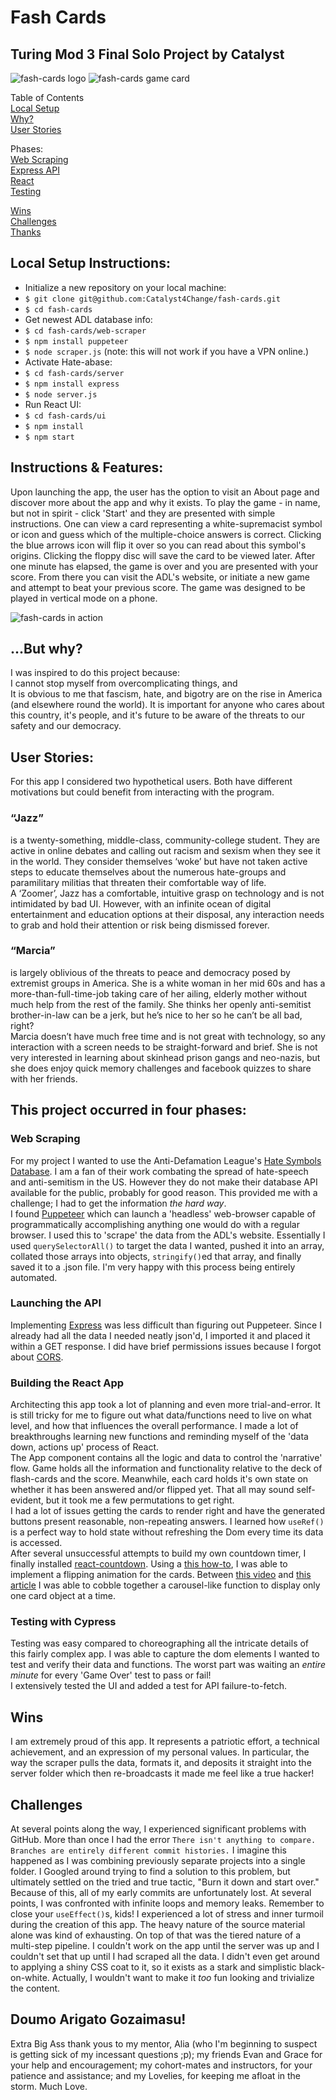 # Fash Cards
## Turing Mod 3 Final Solo Project by Catalyst

![fash-cards logo](https://github.com/Catalyst4Change/fash-cards/blob/main/server/media/Screenshot%202022-11-13%20at%2011.42.42%20PM.png?raw=true)
![fash-cards game card](https://github.com/Catalyst4Change/fash-cards/blob/main/server/media/Screenshot%202022-11-13%20at%2011.44.02%20PM.png?raw=true)

Table of Contents  
[Local Setup](#local-setup-instructions)  
[Why?](#but-why)  
[User Stories](#user-stories)  

Phases:  
[Web Scraping](#web-scraping)  
[Express API](#launching-the-api)  
[React](#building-the-react-app)  
[Testing](#testing-with-cypress)

[Wins](#wins)  
[Challenges](#challenges)   
[Thanks](#doumo-arigato-gozaimasu)

## Local Setup Instructions:
- Initialize a new repository on your local machine:
- `$ git clone git@github.com:Catalyst4Change/fash-cards.git`
- `$ cd fash-cards`
- Get newest ADL database info:
- `$ cd fash-cards/web-scraper`
- `$ npm install puppeteer`
- `$ node scraper.js` (note: this will not work if you have a VPN online.)
- Activate Hate-abase:
- `$ cd fash-cards/server`
- `$ npm install express`
- `$ node server.js` 
- Run React UI:
- `$ cd fash-cards/ui`
- `$ npm install`
- `$ npm start`  

## Instructions & Features:
Upon launching the app, the user has the option to visit an About page and discover more about the app and why it exists. To play the game - in name, but not in spirit - click 'Start' and they are presented with simple instructions. One can view a card representing a white-supremacist symbol or icon and guess which of the multiple-choice answers is correct. Clicking the blue arrows icon will flip it over so you can read about this symbol's origins. Clicking the floppy disc will save the card to be viewed later. After one minute has elapsed, the game is over and you are presented with your score. From there you can visit the ADL's website, or initiate a new game and attempt to beat your previous score. The game was designed to be played in vertical mode on a phone.

![fash-cards in action](https://github.com/Catalyst4Change/fash-cards/blob/main/server/media/fash-cards-demo.gif?raw=true)

## ...But why?
I was inspired to do this project because:  
I cannot stop myself from overcomplicating things, and  
It is obvious to me that fascism, hate, and bigotry are on the rise in America (and elsewhere round the world). It is important for anyone who cares about this country, it's people, and it's future to be aware of the threats to our safety and our democracy.  

## User Stories:
For this app I considered two hypothetical users. Both have different motivations but could benefit from interacting with the program.
### “Jazz” 
is a twenty-something, middle-class, community-college student. They are active in online debates and calling out racism and sexism when they see it in the world. They consider themselves ‘woke’ but have not taken active steps to educate themselves about the numerous hate-groups and paramilitary militias that threaten their comfortable way of life.  
A ‘Zoomer’, Jazz has a comfortable, intuitive grasp on technology and is not intimidated by bad UI. However, with an infinite ocean of digital entertainment and education options at their disposal, any interaction needs to grab and hold their attention or risk being dismissed forever.  

### “Marcia” 
is largely oblivious of the threats to peace and democracy posed by extremist groups in America. She is a white woman in her mid 60s and has a more-than-full-time-job taking care of her ailing, elderly mother without much help from the rest of the family. She thinks her openly anti-semitist brother-in-law can be a jerk, but he’s nice to her so he can’t be all bad, right?  
Marcia doesn’t have much free time and is not great with technology, so any interaction with a screen needs to be straight-forward and brief. She is not very interested in learning about skinhead prison gangs and neo-nazis, but she does enjoy quick memory challenges and facebook quizzes to share with her friends.  

## This project occurred in four phases:
### Web Scraping
For my project I wanted to use the Anti-Defamation League's [Hate Symbols Database](https://www.adl.org/resources/hate-symbols/search). I am a fan of their work combating the spread of hate-speech and anti-semitism in the US. However they do not make their database API available for the public, probably for good reason. This provided me with a challenge; I had to get the information *the hard way*.  
I found [Puppeteer](https://www.npmjs.com/package/puppeteer) which can launch a 'headless' web-browser capable of programmatically accomplishing anything one would do with a regular browser. I used this to 'scrape' the data from the ADL's website. Essentially I used `querySelectorAll()` to target the data I wanted, pushed it into an array, collated those arrays into objects, `stringify()`ed that array, and finally saved it to a .json file. I'm very happy with this process being entirely automated.  

### Launching the API  
Implementing [Express](https://www.npmjs.com/package/express) was less difficult than figuring out Puppeteer. Since I already had all the data I needed neatly json'd, I imported it and placed it within a GET response. I did have brief permissions issues because I forgot about [CORS](https://www.npmjs.com/package/cors).

### Building the React App  
Architecting this app took a lot of planning and even more trial-and-error. It is still tricky for me to figure out what data/functions need to live on what level, and how that influences the overall performance. I made a lot of breakthroughs learning new functions and reminding myself of the 'data down, actions up' process of React.  
The App component contains all the logic and data to control the 'narrative' flow. Game holds all the information and functionality relative to the deck of flash-cards and the score. Meanwhile, each card holds it's own state on whether it has been answered and/or flipped yet. That all may sound self-evident, but it took me a few permutations to get right.  
I had a lot of issues getting the cards to render right and have the generated buttons present reasonable, non-repeating answers. I learned how `useRef()` is a perfect way to hold state without refreshing the Dom every time its data is accessed.  
After several unsuccessful attempts to build my own countdown timer, I finally installed [react-countdown](https://github.com/ndresx/react-countdown). Using a [this how-to](), I was able to implement a flipping animation for the cards. Between [this video](https://www.youtube.com/watch?v=l1MYfu5YWHc&t=30s) and [this article](https://blog.bitsrc.io/simple-carousel-in-react-2aac73887243) I was able to cobble together a carousel-like function to display only one card object at a time.  

### Testing with Cypress  
Testing was easy compared to choreographing all the intricate details of this fairly complex app. I was able to capture the dom elements I wanted to test and verify their data and functions. The worst part was waiting an *entire minute* for every 'Game Over' test to pass or fail!  
I extensively tested the UI and added a test for API failure-to-fetch.

## Wins
I am extremely proud of this app. It represents a patriotic effort, a technical achievement, and an expression of my personal values. In particular, the way the scraper pulls the data, formats it, and deposits it straight into the server folder which then re-broadcasts it made me feel like a true hacker!

## Challenges
At several points along the way, I experienced significant problems with GitHub. More than once I had the error `There isn't anything to compare. Branches are entirely different commit histories.` I imagine this happened as I was combining previously separate projects into a single folder. I Googled around trying to find a solution to this problem, but ultimately settled on the tried and true tactic, "Burn it down and start over." Because of this, all of my early commits are unfortunately lost. 
At several points, I was confronted with infinite loops and memory leaks. Remember to close your `useEffect()`s, kids!
I experienced a lot of stress and inner turmoil during the creation of this app. The heavy nature of the source material alone was kind of exhausting. On top of that was the tiered nature of a multi-step pipeline. I couldn't work on the app until the server was up and I couldn't set that up until I had scraped all the data. I didn't even get around to applying a shiny CSS coat to it, so it exists as a stark and simplistic black-on-white. Actually, I wouldn't want to make it *too* fun looking and trivialize the content.

## Doumo Arigato Gozaimasu!
Extra Big Ass thank yous to my mentor, Alia (who I'm beginning to suspect is getting sick of my incessant questions ;p); my friends Evan and Grace for your help and encouragement; my cohort-mates and instructors, for your patience and assistance; and my Lovelies, for keeping me afloat in the storm. Much Love.
